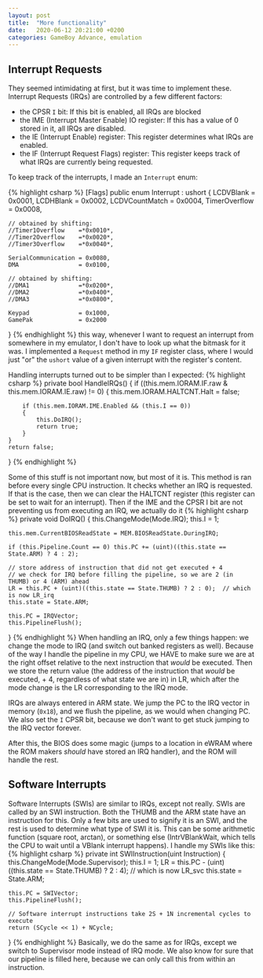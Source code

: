 ```yaml
---
layout: post
title:  "More functionality"
date:   2020-06-12 20:21:00 +0200
categories: GameBoy Advance, emulation
---
```


## Interrupt Requests
They seemed intimidating at first, but it was time to implement these. Interrupt Requests (IRQs) are controlled by a few different factors:
  - the CPSR `I` bit: If this bit is enabled, all IRQs are blocked
  - the IME (Interrupt Master Enable) IO register: If this has a value of 0 stored in it, all IRQs are disabled.
  - the IE (Interrupt Enable) register: This register determines what IRQs are enabled.
  - the IF (Interrupt Request Flags) register: This register keeps track of what IRQs are currently being requested.

To keep track of the interrupts, I made an `Interrupt` enum:

{% highlight csharp %}
[Flags]
public enum Interrupt : ushort
{
    LCDVBlank           = 0x0001,
    LCDHBlank           = 0x0002,
    LCDVCountMatch      = 0x0004,
    TimerOverflow       = 0x0008,

    // obtained by shifting:
    //Timer1Overflow    =*0x0010*,
    //Timer2Overflow    =*0x0020*,
    //Timer3Overflow    =*0x0040*,

    SerialCommunication = 0x0080,
    DMA                 = 0x0100,

    // obtained by shifting:
    //DMA1              =*0x0200*,
    //DMA2              =*0x0400*,
    //DMA3              =*0x0800*,

    Keypad              = 0x1000,
    GamePak             = 0x2000
}
{% endhighlight %}
this way, whenever I want to request an interrupt from somewhere in my emulator, I don't have to look up what the bitmask for it was. I implemented a `Request` method in my `IF` register class, where I would just "or" the `ushort` value of a given interrupt with the register's content.

Handling interrupts turned out to be simpler than I expected:
{% highlight csharp %}
private bool HandleIRQs()
{
    if ((this.mem.IORAM.IF.raw & this.mem.IORAM.IE.raw) != 0)
    {
        this.mem.IORAM.HALTCNT.Halt = false;

        if (this.mem.IORAM.IME.Enabled && (this.I == 0))
        {
            this.DoIRQ();
            return true;
        }
    }
    return false;
}
{% endhighlight %}

Some of this stuff is not important now, but most of it is. This method is ran before every single CPU instruction. It checks whether an IRQ is requested. If that is the case, then we can clear the HALTCNT register (this register can be set to wait for an interrupt). Then if the IME and the CPSR I bit are not preventing us from executing an IRQ, we actually do it
{% highlight csharp %}
private void DoIRQ()
{
    this.ChangeMode(Mode.IRQ);
    this.I = 1;

    this.mem.CurrentBIOSReadState = MEM.BIOSReadState.DuringIRQ;

    if (this.Pipeline.Count == 0) this.PC += (uint)((this.state == State.ARM) ? 4 : 2);

    // store address of instruction that did not get executed + 4
    // we check for IRQ before filling the pipeline, so we are 2 (in THUMB) or 4 (ARM) ahead
    LR = this.PC + (uint)((this.state == State.THUMB) ? 2 : 0);  // which is now LR_irq
    this.state = State.ARM;

    this.PC = IRQVector;
    this.PipelineFlush();
}
{% endhighlight %}
When handling an IRQ, only a few things happen: we change the mode to IRQ (and switch out banked registers as well). Because of the way I handle the pipeline in my CPU, we HAVE to make sure we are at the right offset relative to the next instruction that _would_ be executed. Then we store the return value (the address of the instruction that _would_ be executed, + 4, regardless of what state we are in) in LR, which after the mode change is the LR corresponding to the IRQ mode.

IRQs are always entered in ARM state. We jump the PC to the IRQ vector in memory (`0x18`), and we flush the pipeline, as we would when changing PC. We also set the `I` CPSR bit, because we don't want to get stuck jumping to the IRQ vector forever.

After this, the BIOS does some magic (jumps to a location in eWRAM where the ROM makers _should_ have stored an IRQ handler), and the ROM will handle the rest.

## Software Interrupts

Software Interrupts (SWIs) are similar to IRQs, except not really. SWIs are called by an SWI instruction. Both the THUMB and the ARM state have an instruction for this. Only a few bits are used to signify it is an SWI, and the rest is used to determine what type of SWI it is. This can be some arithmetic function (square root, arctan), or something else (IntrVBlankWait, which tells the CPU to wait until a VBlank interrupt happens). I handle my SWIs like this:
{% highlight csharp %}
private int SWIInstruction(uint Instruction)
{
    this.ChangeMode(Mode.Supervisor);
    this.I = 1;
    LR = this.PC - (uint)((this.state == State.THUMB) ? 2 : 4);  // which is now LR_svc
    this.state = State.ARM;

    this.PC = SWIVector;
    this.PipelineFlush();

    // Software interrupt instructions take 2S + 1N incremental cycles to execute
    return (SCycle << 1) + NCycle;
}
{% endhighlight %}
Basically, we do the same as for IRQs, except we switch to Supervisor mode instead of IRQ mode. We also know for sure that our pipeline is filled here, because we can only call this from within an instruction.
